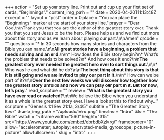 +++
action = "Set up your story line. Print out and cup up your first set of cards, “Beginnings”."
content_img_path = ""
date = 2020-04-20T11:13:48Z
excerpt = ""
layout = "post"
order = 0
place = "You can place the “Beginnings” marker at the start of your story line."
prayer = "Dear God,\n\nThank you that you are the author of the greatest story ever. Thank you that you sent Jesus to be the hero. Please help us and we find out more about this story and as we learn about playing our part.\n\nAmen"
qrcode = ""
questions = "* In 30 seconds how many stories and characters from the Bible you can name.\n\n**All great stories have a beginning, a problem that needs solving and an end.**\n\n* How does the Bible story begin?\n* What’s the problem that needs to be solved?\n* And how does it end?\n\n**The greatest story ever needed the greatest hero ever to sort things out.**\n\n* Who was he and what did he do?\n\n**The best thing about this story is that it is still going and we are invited to play our part in it.**\n\n* How can we be part of it?\n\n**Over the next few weeks we will discover how together how the greatest story unfolds and how we can play our part in it. But for now, let’s pray.**"
read_scripture = ""
review = "**What is the greatest story you have ever read or watched?**\n\nWe believe the Bible when you understand it as a whole is the greatest story ever. Have a look at this to find out why…"
scripture = "Genesis 1:1 Rev 21:1a, 3/4/5"
subtitle = "The Greatest Story Ever"
thumb_img_path = "/uploads/intro.png"
timeline = "Intro"
title = "The Bible"
watch = "<iframe width=\"560\" height=\"315\" src=\"https://www.youtube.com/embed/ebrbdbXzMrg\" frameborder=\"0\" allow=\"accelerometer; autoplay; encrypted-media; gyroscope; picture-in-picture\" allowfullscreen></iframe>"
slug = "intro"
+++
